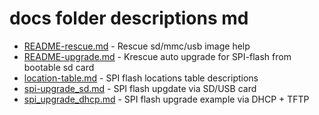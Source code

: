 # docs folder descriptions md

   
+ [README-rescue.md](README-rescue.md) - Rescue sd/mmc/usb image help
+ [README-upgrade.md](README-upgrade.md) - Krescue auto upgrade for SPI-flash from bootable sd card
+ [location-table.md](location-table.md) - SPI flash locations table descriptions
+ [spi-upgrade_sd.md](spi-upgrade_sd.md) - SPI flash upgdate via SD/USB card
+ [spi_upgrade_dhcp.md](spi_upgrade_dhcp.md) - SPI flash upgrade example via DHCP + TFTP
